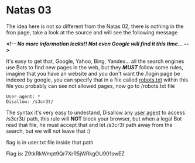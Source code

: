 # Natas 03


The idea here is not so different from the Natas 02, there is nothing in the fron page, take a look at the source and will see the following message

***\<!-- No more information leaks!! Not even Google will find it this time... -->***

It's easy to get that, Google, Yahoo, Bing, Yandex... all the search engines use Bots to find new pages in the web, but they ***MUST*** follow some rules, imagine that you have an website and you don't want the /login page be indexed by google, you can specify that in a file called [robots.txt](https://en.wikipedia.org/wiki/Robots_exclusion_standard) within this file you probably can see not allowed pages, now go to /robots.txt file


```
User-agent: *
Disallow: /s3cr3t/
```


The syntax it's very easy to undestand, Disallow any [user agent](https://en.wikipedia.org/wiki/User_agent) to access /s3cr3t/ path, this rule will **NOT** block your browser, but when a legal Bot read that file, he must accept that and let /s3cr3t path away from the search, but we will not leave that :) 


flag is in user.txt file inside that path

Flag is: Z9tkRkWmpt9Qr7XrR5jWRkgOU901swEZ
